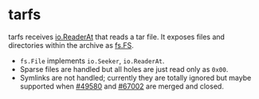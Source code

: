 # tarfs

tarfs receives [io.ReaderAt](https://pkg.go.dev/io#ReaderAt) that reads a tar file.
It exposes files and directories within the archive as [fs.FS](https://pkg.go.dev/io/fs#FS).

- `fs.File` implements `io.Seeker`, `io.ReaderAt`.
- Sparse files are handled but all holes are just read only as `0x00`.
- Symlinks are not handled; currently they are totally ignored but maybe supported when [#49580](https://github.com/golang/go/issues/49580) and [#67002](https://github.com/golang/go/issues/67002) are merged and closed.